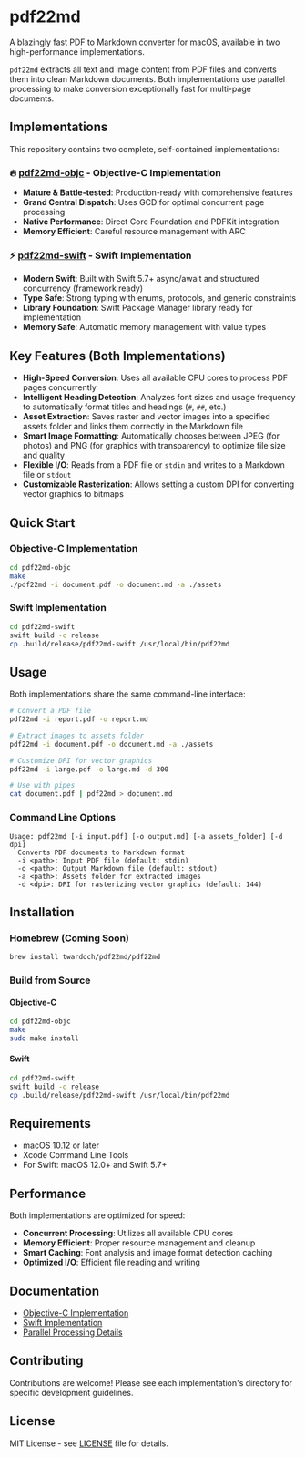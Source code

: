# pdf22md

A blazingly fast PDF to Markdown converter for macOS, available in two high-performance implementations.

`pdf22md` extracts all text and image content from PDF files and converts them into clean Markdown documents. Both implementations use parallel processing to make conversion exceptionally fast for multi-page documents.

## Implementations

This repository contains two complete, self-contained implementations:

### 🔥 [pdf22md-objc](./pdf22md-objc/) - Objective-C Implementation
- **Mature & Battle-tested**: Production-ready with comprehensive features
- **Grand Central Dispatch**: Uses GCD for optimal concurrent page processing  
- **Native Performance**: Direct Core Foundation and PDFKit integration
- **Memory Efficient**: Careful resource management with ARC

### ⚡ [pdf22md-swift](./pdf22md-swift/) - Swift Implementation  
- **Modern Swift**: Built with Swift 5.7+ async/await and structured concurrency (framework ready)
- **Type Safe**: Strong typing with enums, protocols, and generic constraints
- **Library Foundation**: Swift Package Manager library ready for implementation
- **Memory Safe**: Automatic memory management with value types

## Key Features (Both Implementations)

- **High-Speed Conversion**: Uses all available CPU cores to process PDF pages concurrently
- **Intelligent Heading Detection**: Analyzes font sizes and usage frequency to automatically format titles and headings (`#`, `##`, etc.)
- **Asset Extraction**: Saves raster and vector images into a specified assets folder and links them correctly in the Markdown file
- **Smart Image Formatting**: Automatically chooses between JPEG (for photos) and PNG (for graphics with transparency) to optimize file size and quality
- **Flexible I/O**: Reads from a PDF file or `stdin` and writes to a Markdown file or `stdout`
- **Customizable Rasterization**: Allows setting a custom DPI for converting vector graphics to bitmaps

## Quick Start

### Objective-C Implementation
```bash
cd pdf22md-objc
make
./pdf22md -i document.pdf -o document.md -a ./assets
```

### Swift Implementation  
```bash
cd pdf22md-swift
swift build -c release
cp .build/release/pdf22md-swift /usr/local/bin/pdf22md
```

## Usage

Both implementations share the same command-line interface:

```bash
# Convert a PDF file
pdf22md -i report.pdf -o report.md

# Extract images to assets folder  
pdf22md -i document.pdf -o document.md -a ./assets

# Customize DPI for vector graphics
pdf22md -i large.pdf -o large.md -d 300

# Use with pipes
cat document.pdf | pdf22md > document.md
```

### Command Line Options

```
Usage: pdf22md [-i input.pdf] [-o output.md] [-a assets_folder] [-d dpi]
  Converts PDF documents to Markdown format
  -i <path>: Input PDF file (default: stdin)
  -o <path>: Output Markdown file (default: stdout)  
  -a <path>: Assets folder for extracted images
  -d <dpi>: DPI for rasterizing vector graphics (default: 144)
```

## Installation

### Homebrew (Coming Soon)
```bash
brew install twardoch/pdf22md/pdf22md
```

### Build from Source

#### Objective-C
```bash
cd pdf22md-objc
make
sudo make install
```

#### Swift
```bash
cd pdf22md-swift  
swift build -c release
cp .build/release/pdf22md-swift /usr/local/bin/pdf22md
```

## Requirements

- macOS 10.12 or later
- Xcode Command Line Tools
- For Swift: macOS 12.0+ and Swift 5.7+

## Performance

Both implementations are optimized for speed:

- **Concurrent Processing**: Utilizes all available CPU cores
- **Memory Efficient**: Proper resource management and cleanup
- **Smart Caching**: Font analysis and image format detection caching
- **Optimized I/O**: Efficient file reading and writing

## Documentation

- [Objective-C Implementation](./pdf22md-objc/README.md)
- [Swift Implementation](./pdf22md-swift/README.md)
- [Parallel Processing Details](./docs/PARALLEL_PROCESSING.md)

## Contributing

Contributions are welcome! Please see each implementation's directory for specific development guidelines.

## License

MIT License - see [LICENSE](LICENSE) file for details.